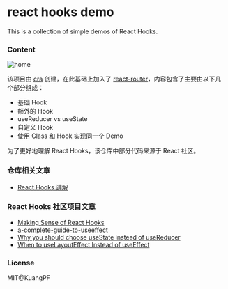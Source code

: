 # react hooks demo

This is a collection of simple demos of React Hooks.

### Content

![home](https://user-images.githubusercontent.com/20694238/80799226-d9b5f980-8bd8-11ea-93ce-53342cabded4.png)

该项目由 [cra](https://github.com/facebook/create-react-app) 创建，在此基础上加入了 [react-router](https://github.com/ReactTraining/react-router)，内容包含了主要由以下几个部分组成：

* 基础 Hook
* 额外的 Hook
* useReducer vs useState
* 自定义 Hook
* 使用 Class 和 Hook 实现同一个 Demo

为了更好地理解 React Hooks，该仓库中部分代码来源于 React 社区。

### 仓库相关文章
* [React Hooks 讲解](https://kuangpf.com/blog/2020/04/25/react-hooks/)

### React Hooks 社区项目文章
* [Making Sense of React Hooks](https://medium.com/@dan_abramov/making-sense-of-react-hooks-fdbde8803889)
* [a-complete-guide-to-useeffect](https://overreacted.io/zh-hans/a-complete-guide-to-useeffect/)
* [Why you should choose useState instead of useReducer](https://medium.com/free-code-camp/why-you-should-choose-usestate-instead-of-usereducer-ffc80057f815)
* [When to useLayoutEffect Instead of useEffect](https://daveceddia.com/useeffect-vs-uselayouteffect/)


### License
MIT@KuangPF